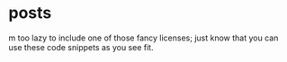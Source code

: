 # posts
m too lazy to include one of those fancy licenses; just know that you can use these code snippets as you see fit.
